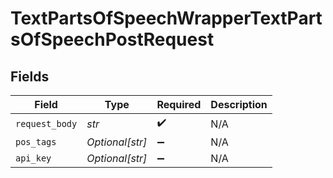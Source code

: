 # TextPartsOfSpeechWrapperTextPartsOfSpeechPostRequest


## Fields

| Field              | Type               | Required           | Description        |
| ------------------ | ------------------ | ------------------ | ------------------ |
| `request_body`     | *str*              | :heavy_check_mark: | N/A                |
| `pos_tags`         | *Optional[str]*    | :heavy_minus_sign: | N/A                |
| `api_key`          | *Optional[str]*    | :heavy_minus_sign: | N/A                |